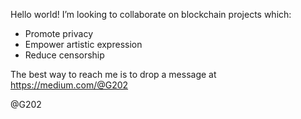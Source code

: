 Hello world! 
I’m looking to collaborate on blockchain projects which:
- Promote privacy
- Empower artistic expression
- Reduce censorship

The best way to reach me is to drop a message at https://medium.com/@G202

@G202
<!---
G202/G202 is a ✨ special ✨ repository because its `README.md` (this file) appears on your GitHub profile.
You can click the Preview link to take a look at your changes.
--->
